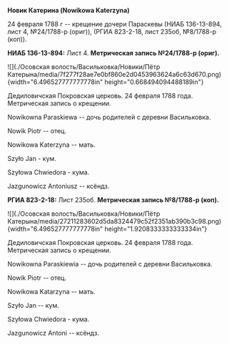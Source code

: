 **Новик Катерина (Nowikowa Katerzyna)**

24 февраля 1788 г -- крещение дочери Параскевы (НИАБ 136-13-894, лист 4,
№24/1788-р (ориг)), (РГИА 823-2-18, лист 235об, №8/1788-р (коп)).

**НИАБ 136-13-894:** Лист 4. **Метрическая запись №24/1788-р (ориг).**

![](./Осовская волость/Васильковка/Новики/Пётр Катерына/media/7f277f28ae7e0bf860e2d0453963624a6c63d670.png){width="6.496527777777778in"
height="0.668494094488189in"}

Дедиловичская Покровская церковь. 24 февраля 1788 года. Метрическая
запись о крещении.

Nowikowna Paraskiewa -- дочь родителей с деревни Васильковка.

Nowik Piotr -- отец.

Nowikowa Katerzyna -- мать.

Szyło Jan - кум.

Szyłowa Chwiedora - кума.

Jazgunowicz Antoniusz -- ксёндз.

**РГИА 823-2-18:** Лист 235об. **Метрическая запись №8/1788-р (коп).**

![](./Осовская волость/Васильковка/Новики/Пётр Катерына/media/27211283602d5da8324479c52f2351ab390b3c98.png){width="6.496527777777778in"
height="1.9208333333333334in"}

Дедиловичская Покровская церковь. 24 февраля 1788 года. Метрическая
запись о крещении.

Nowikowna Paraskiewia -- дочь родителей с деревни Васильковка.

Nowik Piotr -- отец.

Nowikowa Katarzyna -- мать.

Szyło Jan -- кум.

Szyłowa Chwiedora - кума.

Jazgunowicz Antoni -- ксёндз.
